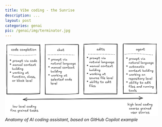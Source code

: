 ```yaml
---
title: Vibe coding - the Sunrise
description: ...
layout: post
categories: genai
pic: /genai/img/terminator.jpg
---
```


![Anatomy](/genai/img/anatomy-of-coding-assistant.excalidraw.png)
*Anatomy of AI coding assistant, based on GitHub Copilot example*
